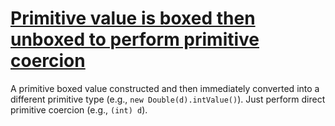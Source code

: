 # [Primitive value is boxed then unboxed to perform primitive coercion](https://spotbugs.readthedocs.io/en/latest/bugDescriptions.html#BX_BOXING_IMMEDIATELY_UNBOXED_TO_PERFORM_COERCION)

A primitive boxed value constructed and then immediately converted into a different primitive type
(e.g., `new Double(d).intValue()`). Just perform direct primitive coercion (e.g., `(int) d`).